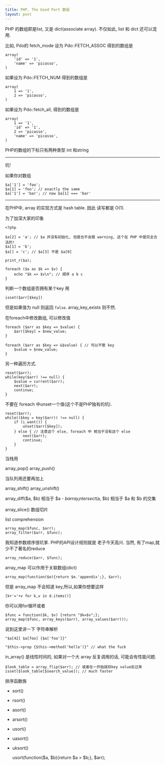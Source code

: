 ```yaml
---
title: PHP, The Good Part 数组
layout: post
---
```


PHP 的数组即是list, 又是 dict(associate array). 不仅如此, list 和 dict 还可以混用.

比如, Pdo的 fetch_mode 设为 Pdo::FETCH_ASSOC 得到的数组是

    array(
        'id' => '1',
        'name' => 'picasso',
    )

如果设为 Pdo::FETCH_NUM 得到的数组是

    array(
        1 => '1',
        2 => 'picasso',
    )

如果设为 Pdo::fetch_all, 得到的数组是

    array(
        1 => '1',
        'id' => '1',
        2 => 'picasso',
        'name' => 'picasso',
    )

PHP的数组的下标只有两种类型 int 和string

---

坑!

如果你对数组

    $a['1'] = 'foo';
    $a[1] = 'foo'; // exactly the same
    $a['1'] = 'bar'; // now $a[1] === 'bar'

---

在PHP中, array 的实现方式是 hash table. 因此 读写都是 O(1).

为了加深大家的印象

    <?php

    $a[2] = 'a'; // $a 并没有初始化, 但是也不会报 warning, 这个在 PHP 中是完全合法的!
    $a[1] = 'b';
    $a[] = 'c'; // $a[3] 不是 $a[0]

    print_r($a);

    foreach ($a as $k => $v) {
    	echo "$k => $v\n"; // 顺序 a b c
    }


判断一个数组是否拥有某个key 用

    isset($arr[$key])

但是如果值为 null 则返回 `false`. array_key_exists 则不然.

在foreach中修改数组, 可以修改值

    foreach ($arr as $key => $value) {
        $arr[$key] = $new_value;
    }

    foreach ($arr as $key => &$value) { // 可以不管 key
        $value = $new_value;
    }

另一种遍历方式.

    reset($arr);
    while(key($arr) !== null) {
        $value = current($arr);
        next($arr);
        continue;
    }

不要在 foreach 中unset一个值(这个不是PHP独有的坑).

    reset($arr);
    while(($key = key($arr)) !== null) {
        if (i_want()) {
            unset($arr[$key]);
        } else { // 注意这个 else, foreach 中 相当于没有这个 else
            next($arr);
            continue;
        }
    }

当栈用

array_pop() array_push()

当队列用还要再加上

array_shift() array_unshift()

array_diff($a, $b) 相当于 $a - $b
array_intersect($a, $b) 相当于 $a 和 $b 的交集

array_slice() 数组切片

list comprehension

    array_map($func, $arr);
    array_filter($arr, $func);

我知道参数顺序很坑爹. PHP的API设计规则就是 老子今天高兴. 当然, 有了map,就少不了著名的reduce

    array_reduce($arr, $func);

array_map 可以作用于关联数组(dict)

    array_map(function($e){return $e.'appendix';}, $arr);

但是 array_map 不会知道 key,所以,如果你想要这样

    [k+'='+v for k,v in d.items()]

你可以用for循环或者

    $func = function($k, $v) {return "$k=$v";};
    array_map($func, array_keys($arr), array_values($arr)));

说到这里讲一下 字符串解析

    "$a[42] $a[foo] {$a['foo']}"

    "$this->prop {$this->method('hello')}" // what the fuck

in_array() 是线性时间的, 如果对一个大 array 反复调用的话, 可能会有性能问题.

    $look_table = array_flip($arr); // 或者在一开始就将key value反过来
    isset($look_table[$search_value]); // much faster

排序函数族

- sort()
- rsort()
- asort()
- arsort()
- usort()
- uasort()
- uksort()

    usort(function($a, $b){return $a > $b;}, $arr);
